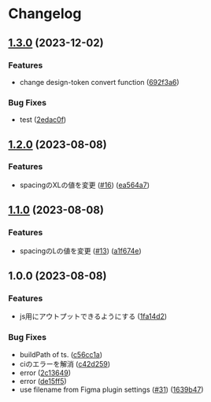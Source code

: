 # Changelog

## [1.3.0](https://github.com/hayawata3626/design-token-transformer/compare/v1.2.0...v1.3.0) (2023-12-02)


### Features

* change design-token convert function ([692f3a6](https://github.com/hayawata3626/design-token-transformer/commit/692f3a67a84dc857297e0b7799ed455f4bcc64cd))


### Bug Fixes

* test ([2edac0f](https://github.com/hayawata3626/design-token-transformer/commit/2edac0f1dd7a446d2a9309e96ff0a261a6c7b682))

## [1.2.0](https://github.com/hayawata3626/design-token-transformer/compare/v1.1.0...v1.2.0) (2023-08-08)


### Features

* spacingのXLの値を変更 ([#16](https://github.com/hayawata3626/design-token-transformer/issues/16)) ([ea564a7](https://github.com/hayawata3626/design-token-transformer/commit/ea564a79ef8dcd117e0009e936d4f302df16240f))

## [1.1.0](https://github.com/hayawata3626/design-token-transformer/compare/v1.0.0...v1.1.0) (2023-08-08)


### Features

* spacingのLの値を変更 ([#13](https://github.com/hayawata3626/design-token-transformer/issues/13)) ([a1f674e](https://github.com/hayawata3626/design-token-transformer/commit/a1f674ec021a76c1928b3bda8e7a75d17a8cc8f6))

## 1.0.0 (2023-08-08)


### Features

* js用にアウトプットできるようにする ([1fa14d2](https://github.com/hayawata3626/design-token-transformer/commit/1fa14d250516cbbd75415f60ec626dc25fefaeb3))


### Bug Fixes

* buildPath of ts. ([c56cc1a](https://github.com/hayawata3626/design-token-transformer/commit/c56cc1ab453f4561695b8699ce5b341da5662485))
* ciのエラーを解消 ([c42d259](https://github.com/hayawata3626/design-token-transformer/commit/c42d2593d1129c37bdaaf2f973856c86b7d48db1))
* error ([2c13649](https://github.com/hayawata3626/design-token-transformer/commit/2c13649e571313be7b61b3e179b6aa6e969380cf))
* error ([de15ff5](https://github.com/hayawata3626/design-token-transformer/commit/de15ff566a83c00b8a452d2c18ad3396a1677c12))
* use filename from Figma plugin settings ([#31](https://github.com/hayawata3626/design-token-transformer/issues/31)) ([1639b47](https://github.com/hayawata3626/design-token-transformer/commit/1639b4745b731dd881db05cd6f744af96d816514))
